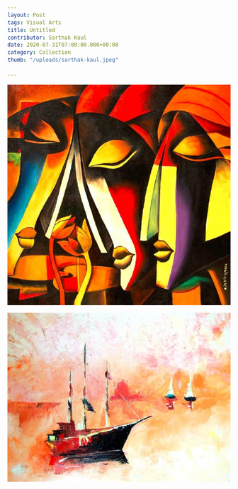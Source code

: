 ```yaml
---
layout: Post
tags: Visual Arts
title: Untitled
contributor: Sarthak Kaul
date: 2020-07-31T07:00:00.000+00:00
category: Collection
thumb: "/uploads/sarthak-kaul.jpeg"

---
```

![Medium: Oil on canvas](/uploads/sarthak-kaul-1.jpeg)

![](/uploads/sarthak-kaul.jpeg)